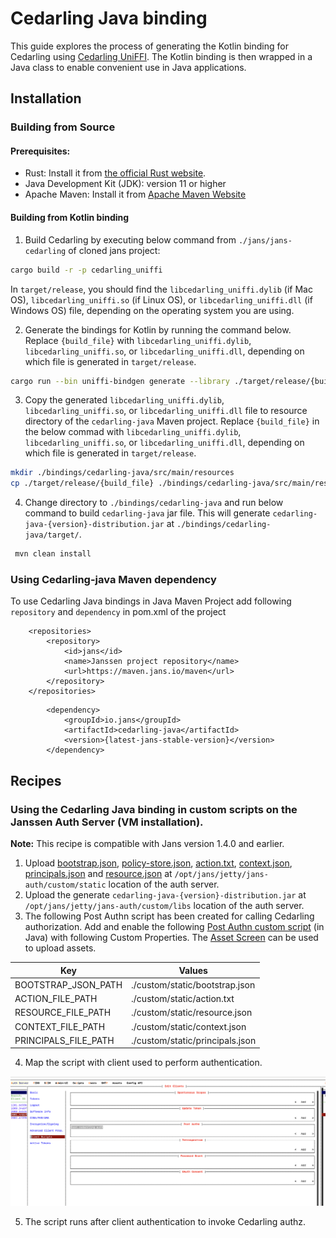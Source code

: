 # Cedarling Java binding

This guide explores the process of generating the Kotlin binding for Cedarling using [Cedarling UniFFI](https://github.com/JanssenProject/jans/tree/main/jans-cedarling/bindings/cedarling_uniffi). The Kotlin binding is then wrapped in a Java class to enable convenient use in Java applications.

## Installation

### Building from Source

#### Prerequisites:

- Rust: Install it from [the official Rust website](https://www.rust-lang.org/tools/install).
- Java Development Kit (JDK): version 11 or higher
- Apache Maven: Install it from [Apache Maven Website](https://maven.apache.org/download.cgi)

#### Building from Kotlin binding

1. Build Cedarling by executing below command from `./jans/jans-cedarling` of cloned jans project:

```bash
cargo build -r -p cedarling_uniffi
```
In `target/release`, you should find the `libcedarling_uniffi.dylib` (if Mac OS), `libcedarling_uniffi.so` (if Linux OS), or `libcedarling_uniffi.dll` (if Windows OS) file, depending on the operating system you are using.

2. Generate the bindings for Kotlin by running the command below. Replace `{build_file}` with `libcedarling_uniffi.dylib`, `libcedarling_uniffi.so`, or `libcedarling_uniffi.dll`, depending on which file is generated in `target/release`.

```bash
cargo run --bin uniffi-bindgen generate --library ./target/release/{build_file} --language kotlin --out-dir ./bindings/cedarling-java/src/main/kotlin/io/jans/cedarling
```

3. Copy the generated `libcedarling_uniffi.dylib`, `libcedarling_uniffi.so`, or `libcedarling_uniffi.dll` file to resource directory of the `cedarling-java` Maven project. Replace `{build_file}` in the below commad with `libcedarling_uniffi.dylib`, `libcedarling_uniffi.so`, or `libcedarling_uniffi.dll`, depending on which file is generated in `target/release`.

```bash
mkdir ./bindings/cedarling-java/src/main/resources
cp ./target/release/{build_file} ./bindings/cedarling-java/src/main/resources
```

4. Change directory to `./bindings/cedarling-java` and run below command to build `cedarling-java` jar file. This will generate `cedarling-java-{version}-distribution.jar` at `./bindings/cedarling-java/target/`.

```bash
 mvn clean install
```

### Using Cedarling-java Maven dependency

To use Cedarling Java bindings in Java Maven Project add following `repository` and `dependency` in pom.xml of the project

```declarative
    <repositories>
        <repository>
            <id>jans</id>
            <name>Janssen project repository</name>
            <url>https://maven.jans.io/maven</url>
        </repository>
    </repositories>
```
```declarative
        <dependency>
            <groupId>io.jans</groupId>
            <artifactId>cedarling-java</artifactId>
            <version>{latest-jans-stable-version}</version>
        </dependency>
```

## Recipes

### Using the Cedarling Java binding in custom scripts on the Janssen Auth Server (VM installation).

**Note:** This recipe is compatible with Jans version 1.4.0 and earlier.

1. Upload [bootstrap.json](./docs/bootstrap.json), [policy-store.json](./docs/policy-store.json), [action.txt](./docs/action.txt), [context.json](./docs/context.json), [principals.json](./docs/principals.json) and [resource.json](./docs/resource.json) at `/opt/jans/jetty/jans-auth/custom/static` location of the auth server.
2. Upload the generate `cedarling-java-{version}-distribution.jar` at `/opt/jans/jetty/jans-auth/custom/libs` location of the auth server.
3. The following Post Authn script has been created for calling Cedarling authorization. Add and enable the following [Post Authn custom script](./docs/sample_cedarling_post_authn.txt) (in Java) with following Custom Properties. The [Asset Screen](https://docs.jans.io/v1.6.0/janssen-server/config-guide/custom-assets-configuration/#asset-screen) can be used to upload assets.

|Key|Values|
|---|------|
|BOOTSTRAP_JSON_PATH|./custom/static/bootstrap.json|
|ACTION_FILE_PATH|./custom/static/action.txt|
|RESOURCE_FILE_PATH|./custom/static/resource.json|
|CONTEXT_FILE_PATH|./custom/static/context.json|
|PRINCIPALS_FILE_PATH|./custom/static/principals.json|

4. Map the script with client used to perform authentication.

![](./docs/mapping_post_authn_script_with_client.png)

5. The script runs after client authentication to invoke Cedarling authz.

